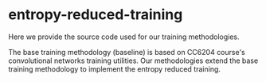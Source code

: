 # entropy-reduced-training

Here we provide the source code used for our training methodologies.

The base training methodology (baseline) is based on CC6204 course's convolutional networks training utilities. Our methodologies extend the base training methodology to implement the entropy reduced training.